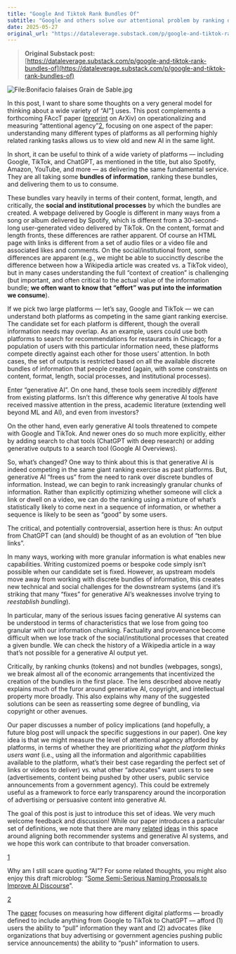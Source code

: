 ```yaml
---
title: "Google And Tiktok Rank Bundles Of"
subtitle: "Google and others solve our attentional problem by ranking discrete bundles of information, whereas ChatGPT ranks more granular chunks. This lens can help us reason about AI policy."
date: 2025-05-27
original_url: "https://dataleverage.substack.com/p/google-and-tiktok-rank-bundles-of"
---
```


> **Original Substack post:** [https://dataleverage.substack.com/p/google-and-tiktok-rank-bundles-of](https://dataleverage.substack.com/p/google-and-tiktok-rank-bundles-of)

![File:Bonifacio falaises Grain de Sable.jpg](https://substack-post-media.s3.amazonaws.com/public/images/87212bbc-0d14-4869-8670-ece4d5a560b1\_960x762.jpeg "File:Bonifacio falaises Grain de Sable.jpg")

In this post, I want to share some thoughts on a very general model for thinking about a wide variety of “AI”[1](#footnote-1) uses. This post complements a forthcoming FAccT paper ([preprint](https://arxiv.org/abs/2405.14614) on ArXiv) on operationalizing and measuring “attentional agency”[2](#footnote-2), focusing on one aspect of the paper: understanding many different types of platforms as all performing highly related ranking tasks allows us to view old and new AI in the same light.

In short, it can be useful to think of a wide variety of platforms — including Google, TikTok, and ChatGPT, as mentioned in the title, but also Spotify, Amazon, YouTube, and more — as delivering the same fundamental service. They are all taking some **bundles of information**, ranking these bundles, and delivering them to us to consume.

These bundles vary heavily in terms of their content, format, length, and critically, the **social and institutional processes** by which the bundles are created. A webpage delivered by Google is different in many ways from a song or album delivered by Spotify, which is different from a 30-second-long user-generated video delivered by TikTok. On the content, format and length fronts, these differences are rather apparent. Of course an HTML page with links is different from a set of audio files or a video file and associated likes and comments. On the social/institutional front, some differences are apparent (e.g., we might be able to succinctly describe the difference between how a Wikipedia article was created vs. a TikTok video), but in many cases understanding the full “context of creation” is challenging (but important, and often critical to the actual value of the information bundle; **we often want to know that “effort” was put into the information we consume**).

If we pick two large platforms — let’s say, Google and TikTok — we can understand both platforms as competing in the same giant ranking exercise. The candidate set for each platform is different, though the overall information needs may overlap. As an example, users could use both platforms to search for recommendations for restaurants in Chicago; for a population of users with this particular information need, these platforms compete directly against each other for those users’ attention. In both cases, the set of outputs is restricted based on all the available discrete bundles of information that people created (again, with some constraints on content, format, length, social processes, and institutional processes).

Enter “generative AI”. On one hand, these tools seem incredibly *different* from existing platforms. Isn’t this difference why generative AI tools have received massive attention in the press, academic literature (extending well beyond ML and AI), and even from investors?

On the other hand, even early generative AI tools threatened to compete with Google and TikTok. And newer ones do so much more explicitly, either by adding search to chat tools (ChatGPT with deep research) or adding generative outputs to a search tool (Google AI Overviews).

So, what’s changed? One way to think about this is that generative AI is indeed competing in the same giant ranking exercise as past platforms. But, generative AI “frees us” from the need to rank over discrete bundles of information. Instead, we can begin to rank increasingly granular chunks of information. Rather than explicitly optimizing whether someone will click a link or dwell on a video, we can do the ranking using a mixture of what’s statistically likely to come next in a sequence of information, or whether a sequence is likely to be seen as “good” by some users.

The critical, and potentially controversial, assertion here is thus: An output from ChatGPT can (and should) be thought of as an evolution of “ten blue links”.

In many ways, working with more granular information is what enables new capabilities. Writing customized poems or bespoke code simply isn’t possible when our candidate set is fixed. However, as upstream models move away from working with discrete bundles of information, this creates new technical and social challenges for the downstream systems (and it’s striking that many “fixes” for generative AI’s weaknesses involve trying to *reestablish bundling*).

In particular, many of the serious issues facing generative AI systems can be understood in terms of characteristics that we lose from going too granular with our information chunking. Factuality and provenance become difficult when we lose track of the social/institutional processes that created a given bundle. We can check the history of a Wikipedia article in a way that’s not possible for a generative AI output yet.

Critically, by ranking chunks (tokens) and not bundles (webpages, songs), we break almost all of the economic arrangements that incentivized the creation of the bundles in the first place. The lens described above neatly explains much of the furor around generative AI, copyright, and intellectual property more broadly. This also explains why many of the suggested solutions can be seen as reasserting some degree of bundling, via copyright or other avenues.

Our paper discusses a number of policy implications (and hopefully, a future blog post will unpack the specific suggestions in our paper). One key idea is that we might measure the level of attentional agency afforded by platforms, in terms of whether they are prioritizing *what the platform thinks users want* (i.e., using all the information and algorithmic capabilities available to the platform, what’s their best case regarding the perfect set of links or videos to deliver) vs. what other “advocates” want users to see (advertisements, content being pushed by other users, public service announcements from a government agency). This could be extremely useful as a framework to force early transparency around the incorporation of advertising or persuasive content into generative AI.

The goal of this post is just to introduce this set of ideas. We very much welcome feedback and discussion! While our paper introduces a particular set of definitions, we note that there are many [related](https://arxiv.org/abs/2107.10939) [ideas](https://arxiv.org/abs/2406.18682) in this space around aligning both recommender systems and generative AI systems, and we hope this work can contribute to that broader conversation.

[1](#footnote-anchor-1)

Why am I still scare quoting “AI”? For some related thoughts, you might also enjoy this draft microblog: “[Some Semi-Serious Naming Proposals to Improve AI Discourse](https://github.com/nickmvincent/blogs/blob/main/microblogs/2025-05-17_three_terms.md)”.

[2](#footnote-anchor-2)

The [paper](https://arxiv.org/abs/2405.14614) focuses on measuring how different digital platforms — broadly defined to include anything from Google to TikTok to ChatGPT — afford (1) users the ability to “pull” information they want and (2) advocates (like organizations that buy advertising or government agencies pushing public service announcements) the ability to “push” information to users.
